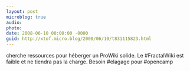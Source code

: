 ```yaml
---
layout: post
microblog: true
audio: 
photo: 
date: 2008-06-10 00:00:00 -0000
guid: http://xtof.micro.blog/2008/06/10/t831115823.html
---
```

cherche ressources pour héberger un ProWiki solide. Le #FractalWiki est faible et ne tiendra pas la charge. Besoin #elagage pour #opencamp
